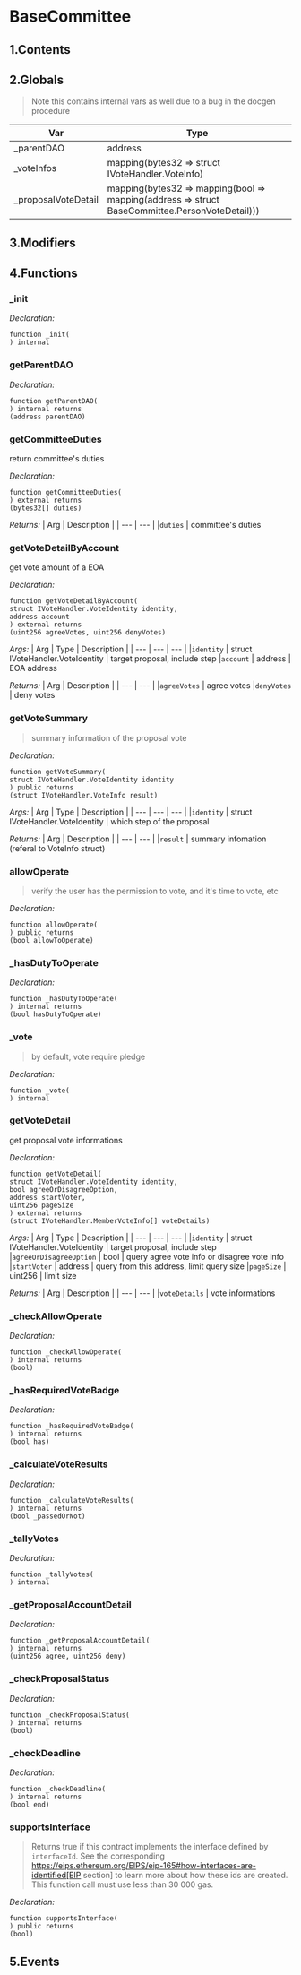 # BaseCommittee





## 1.Contents
<!-- START doctoc -->
<!-- END doctoc -->

## 2.Globals

> Note this contains internal vars as well due to a bug in the docgen procedure

| Var | Type |
| --- | --- |
| _parentDAO | address |
| _voteInfos | mapping(bytes32 => struct IVoteHandler.VoteInfo) |
| _proposalVoteDetail | mapping(bytes32 => mapping(bool => mapping(address => struct BaseCommittee.PersonVoteDetail))) |

## 3.Modifiers

## 4.Functions

### _init



*Declaration:*
```solidity
function _init(
) internal
```




### getParentDAO



*Declaration:*
```solidity
function getParentDAO(
) internal returns
(address parentDAO)
```




### getCommitteeDuties
return committee's duties



*Declaration:*
```solidity
function getCommitteeDuties(
) external returns
(bytes32[] duties)
```


*Returns:*
| Arg | Description |
| --- | --- |
|`duties` | committee's duties

### getVoteDetailByAccount
get vote amount of a EOA



*Declaration:*
```solidity
function getVoteDetailByAccount(
struct IVoteHandler.VoteIdentity identity,
address account
) external returns
(uint256 agreeVotes, uint256 denyVotes)
```

*Args:*
| Arg | Type | Description |
| --- | --- | --- |
|`identity` | struct IVoteHandler.VoteIdentity | target proposal, include step
|`account` | address | EOA address

*Returns:*
| Arg | Description |
| --- | --- |
|`agreeVotes` | agree votes
|`denyVotes` | deny votes

### getVoteSummary

> summary information of the proposal vote


*Declaration:*
```solidity
function getVoteSummary(
struct IVoteHandler.VoteIdentity identity
) public returns
(struct IVoteHandler.VoteInfo result)
```

*Args:*
| Arg | Type | Description |
| --- | --- | --- |
|`identity` | struct IVoteHandler.VoteIdentity | which step of the proposal

*Returns:*
| Arg | Description |
| --- | --- |
|`result` | summary infomation (referal to VoteInfo struct)

### allowOperate

> verify the user has the permission to vote, and it's time to vote, etc

*Declaration:*
```solidity
function allowOperate(
) public returns
(bool allowToOperate)
```




### _hasDutyToOperate



*Declaration:*
```solidity
function _hasDutyToOperate(
) internal returns
(bool hasDutyToOperate)
```




### _vote

> by default, vote require pledge

*Declaration:*
```solidity
function _vote(
) internal
```




### getVoteDetail
get proposal vote informations



*Declaration:*
```solidity
function getVoteDetail(
struct IVoteHandler.VoteIdentity identity,
bool agreeOrDisagreeOption,
address startVoter,
uint256 pageSize
) external returns
(struct IVoteHandler.MemberVoteInfo[] voteDetails)
```

*Args:*
| Arg | Type | Description |
| --- | --- | --- |
|`identity` | struct IVoteHandler.VoteIdentity | target proposal, include step
|`agreeOrDisagreeOption` | bool | query agree vote info or disagree vote info
|`startVoter` | address | query from this address, limit query size
|`pageSize` | uint256 | limit size

*Returns:*
| Arg | Description |
| --- | --- |
|`voteDetails` | vote informations

### _checkAllowOperate



*Declaration:*
```solidity
function _checkAllowOperate(
) internal returns
(bool)
```




### _hasRequiredVoteBadge



*Declaration:*
```solidity
function _hasRequiredVoteBadge(
) internal returns
(bool has)
```




### _calculateVoteResults



*Declaration:*
```solidity
function _calculateVoteResults(
) internal returns
(bool _passedOrNot)
```




### _tallyVotes



*Declaration:*
```solidity
function _tallyVotes(
) internal
```




### _getProposalAccountDetail



*Declaration:*
```solidity
function _getProposalAccountDetail(
) internal returns
(uint256 agree, uint256 deny)
```




### _checkProposalStatus



*Declaration:*
```solidity
function _checkProposalStatus(
) internal returns
(bool)
```




### _checkDeadline



*Declaration:*
```solidity
function _checkDeadline(
) internal returns
(bool end)
```




### supportsInterface

> Returns true if this contract implements the interface defined by
`interfaceId`. See the corresponding
https://eips.ethereum.org/EIPS/eip-165#how-interfaces-are-identified[EIP section]
to learn more about how these ids are created.
This function call must use less than 30 000 gas.

*Declaration:*
```solidity
function supportsInterface(
) public returns
(bool)
```




## 5.Events
